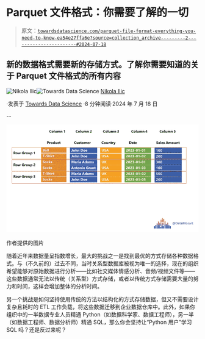 # Parquet 文件格式：你需要了解的一切

> 原文：[`towardsdatascience.com/parquet-file-format-everything-you-need-to-know-ea54e27ffa6e?source=collection_archive---------2-----------------------#2024-07-18`](https://towardsdatascience.com/parquet-file-format-everything-you-need-to-know-ea54e27ffa6e?source=collection_archive---------2-----------------------#2024-07-18)

## 新的数据格式需要新的存储方式。了解你需要知道的关于 Parquet 文件格式的所有内容

[](https://datamozart.medium.com/?source=post_page---byline--ea54e27ffa6e--------------------------------)![Nikola Ilic](https://datamozart.medium.com/?source=post_page---byline--ea54e27ffa6e--------------------------------)[](https://towardsdatascience.com/?source=post_page---byline--ea54e27ffa6e--------------------------------)![Towards Data Science](https://towardsdatascience.com/?source=post_page---byline--ea54e27ffa6e--------------------------------) [Nikola Ilic](https://datamozart.medium.com/?source=post_page---byline--ea54e27ffa6e--------------------------------)

·发表于 [Towards Data Science](https://towardsdatascience.com/?source=post_page---byline--ea54e27ffa6e--------------------------------) ·8 分钟阅读·2024 年 7 月 18 日

--

![](img/7180b4a414091814e72557bcf2f03767.png)

作者提供的图片

随着近年来数据量呈指数增长，最大的挑战之一是找到最优的方式存储各种数据格式。与（不久前的）过去不同，当时关系型数据库被视为唯一的选择，现在的组织希望能够对原始数据进行分析——比如社交媒体情感分析、音频/视频文件等——这些数据通常无法以传统（关系型）方式存储，或者以传统方式存储需要大量的努力和时间，这样会增加整体的分析时间。

另一个挑战是如何坚持使用传统的方法以结构化的方式存储数据，但又不需要设计复杂且耗时的 ETL 工作负载，将这些数据迁移到企业数据仓库中。此外，如果你组织中的一半数据专业人员精通 Python（如数据科学家、数据工程师），另一半（如数据工程师、数据分析师）精通 SQL，那么你会坚持让“Python 用户”学习 SQL 吗？还是反过来呢？
